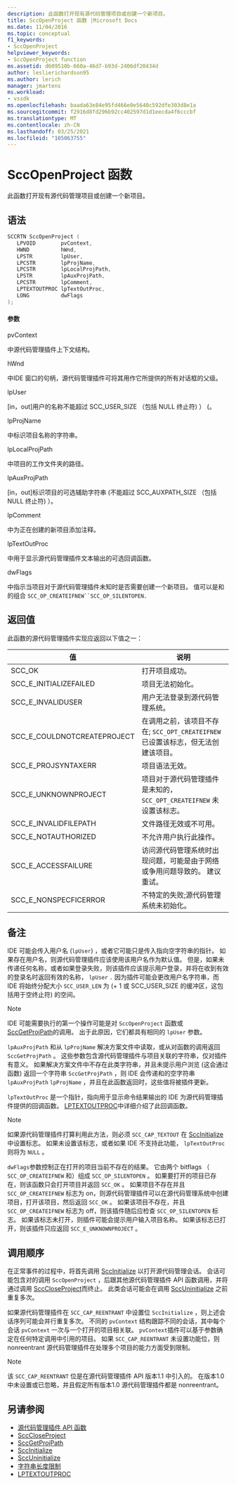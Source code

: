 ```yaml
---
description: 此函数打开现有源代码管理项目或创建一个新项目。
title: SccOpenProject 函数 |Microsoft Docs
ms.date: 11/04/2016
ms.topic: conceptual
f1_keywords:
- SccOpenProject
helpviewer_keywords:
- SccOpenProject function
ms.assetid: d609510b-660a-46d7-b93d-2406df20434d
author: leslierichardson95
ms.author: lerich
manager: jmartens
ms.workload:
- vssdk
ms.openlocfilehash: baada63e84e95fd466e0e5640c592dfe303d8e1a
ms.sourcegitcommit: f2916d8fd296b92cc402597d1d1eecda4f6cccbf
ms.translationtype: MT
ms.contentlocale: zh-CN
ms.lasthandoff: 03/25/2021
ms.locfileid: "105063755"
---
```

# <a name="sccopenproject-function"></a>SccOpenProject 函数
此函数打开现有源代码管理项目或创建一个新项目。

## <a name="syntax"></a>语法

```cpp
SCCRTN SccOpenProject (
   LPVOID        pvContext,
   HWND          hWnd,
   LPSTR         lpUser,
   LPCSTR        lpProjName,
   LPCSTR        lpLocalProjPath,
   LPSTR         lpAuxProjPath,
   LPCSTR        lpComment,
   LPTEXTOUTPROC lpTextOutProc,
   LONG          dwFlags
);
```

#### <a name="parameters"></a>参数
 pvContext

中源代码管理插件上下文结构。

 hWnd

中IDE 窗口的句柄，源代码管理插件可将其用作它所提供的所有对话框的父级。

 lpUser

[in，out]用户的名称不能超过 SCC_USER_SIZE （包括 NULL 终止符) ） (。

 lpProjName

中标识项目名称的字符串。

 lpLocalProjPath

中项目的工作文件夹的路径。

 lpAuxProjPath

[in，out]标识项目的可选辅助字符串 (不能超过 SCC_AUXPATH_SIZE （包括 NULL 终止符) ）。

 lpComment

中为正在创建的新项目添加注释。

 lpTextOutProc

中用于显示源代码管理插件文本输出的可选回调函数。

 dwFlags 

中指示当项目对于源代码管理插件未知时是否需要创建一个新项目。 值可以是和的组合 `SCC_OP_CREATEIFNEW``SCC_OP_SILENTOPEN.`

## <a name="return-value"></a>返回值
 此函数的源代码管理插件实现应返回以下值之一：

|值|说明|
|-----------|-----------------|
|SCC_OK|打开项目成功。|
|SCC_E_INITIALIZEFAILED|项目无法初始化。|
|SCC_E_INVALIDUSER|用户无法登录到源代码管理系统。|
|SCC_E_COULDNOTCREATEPROJECT|在调用之前，该项目不存在; `SCC_OPT_CREATEIFNEW` 已设置该标志，但无法创建该项目。|
|SCC_E_PROJSYNTAXERR|项目语法无效。|
|SCC_E_UNKNOWNPROJECT|项目对于源代码管理插件是未知的， `SCC_OPT_CREATEIFNEW` 未设置该标志。|
|SCC_E_INVALIDFILEPATH|文件路径无效或不可用。|
|SCC_E_NOTAUTHORIZED|不允许用户执行此操作。|
|SCC_E_ACCESSFAILURE|访问源代码管理系统时出现问题，可能是由于网络或争用问题导致的。 建议重试。|
|SCC_E_NONSPECFICERROR|不特定的失败;源代码管理系统未初始化。|

## <a name="remarks"></a>备注
 IDE 可能会传入用户名 (`lpUser`) ，或者它可能只是传入指向空字符串的指针。 如果存在用户名，则源代码管理插件应该使用该用户名作为默认值。 但是，如果未传递任何名称，或者如果登录失败，则该插件应该提示用户登录，并将在收到有效的登录名时返回有效的名称， `lpUser` `.` 因为插件可能会更改用户名字符串，而 IDE 将始终分配大小 `SCC_USER_LEN` 为 (+ 1 或 SCC_USER_SIZE 的缓冲区，这包括用于空终止符) 的空间。

> [!NOTE]
> IDE 可能需要执行的第一个操作可能是对 `SccOpenProject` 函数或 [SccGetProjPath](../extensibility/sccgetprojpath-function.md)的调用。 出于此原因，它们都具有相同的 `lpUser` 参数。

 `lpAuxProjPath` 和从 `lpProjName` 解决方案文件中读取，或从对函数的调用返回 `SccGetProjPath` 。 这些参数包含源代码管理插件与项目关联的字符串，仅对插件有意义。 如果解决方案文件中不存在此类字符串，并且未提示用户浏览 (这会通过函数) 返回一个字符串 `SccGetProjPath` ，则 IDE 会传递和的空字符串 `lpAuxProjPath` `lpProjName` ，并且在此函数返回时，这些值将被插件更新。

 `lpTextOutProc` 是一个指针，指向用于显示命令结果输出的 IDE 为源代码管理插件提供的回调函数。 [LPTEXTOUTPROC](../extensibility/lptextoutproc.md)中详细介绍了此回调函数。

> [!NOTE]
> 如果源代码管理插件打算利用此方法，则必须 `SCC_CAP_TEXTOUT` 在 [SccInitialize](../extensibility/sccinitialize-function.md)中设置标志。 如果未设置该标志，或者如果 IDE 不支持此功能， `lpTextOutProc` 则将为 `NULL` 。

 `dwFlags`参数控制正在打开的项目当前不存在的结果。 它由两个 bitflags （ `SCC_OP_CREATEIFNEW` 和）组成 `SCC_OP_SILENTOPEN` 。 如果要打开的项目已存在，则该函数只会打开项目并返回 `SCC_OK` 。 如果项目不存在并且 `SCC_OP_CREATEIFNEW` 标志为 on，则源代码管理插件可以在源代码管理系统中创建项目，打开该项目，然后返回 `SCC_OK` 。 如果该项目不存在，并且 `SCC_OP_CREATEIFNEW` 标志为 off，则该插件随后应检查 `SCC_OP_SILENTOPEN` 标志。 如果该标志未打开，则插件可能会提示用户输入项目名称。 如果该标志已打开，则该插件只应返回 `SCC_E_UNKNOWNPROJECT` 。

## <a name="calling-order"></a>调用顺序
 在正常事件的过程中，将首先调用 [SccInitialize](../extensibility/sccinitialize-function.md) 以打开源代码管理会话。 会话可能包含对的调用 `SccOpenProject` ，后跟其他源代码管理插件 API 函数调用，并将通过调用 [SccCloseProject](../extensibility/scccloseproject-function.md)而终止。 此类会话可能会在调用 [SccUninitialize](../extensibility/sccuninitialize-function.md) 之前重复多次。

 如果源代码管理插件在 `SCC_CAP_REENTRANT` 中设置位 `SccInitialize` ，则上述会话序列可能会并行重复多次。 不同的 `pvContext` 结构跟踪不同的会话，其中每个会话 `pvContext` 一次与一个打开的项目相关联。 `pvContext`插件可以基于参数确定在任何特定调用中引用的项目。 如果 `SCC_CAP_REENTRANT` 未设置功能位，则 nonreentrant 源代码管理插件在处理多个项目的能力方面受到限制。

> [!NOTE]
> 该 `SCC_CAP_REENTRANT` 位是在源代码管理插件 API 版本1.1 中引入的。 在版本1.0 中未设置或已忽略，并且假定所有版本1.0 源代码管理插件都是 nonreentrant。

## <a name="see-also"></a>另请参阅
- [源代码管理插件 API 函数](../extensibility/source-control-plug-in-api-functions.md)
- [SccCloseProject](../extensibility/scccloseproject-function.md)
- [SccGetProjPath](../extensibility/sccgetprojpath-function.md)
- [SccInitialize](../extensibility/sccinitialize-function.md)
- [SccUninitialize](../extensibility/sccuninitialize-function.md)
- [字符串长度限制](../extensibility/restrictions-on-string-lengths.md)
- [LPTEXTOUTPROC](../extensibility/lptextoutproc.md)
